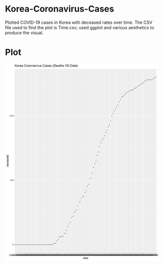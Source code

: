 # Korea-Coronavirus-Cases

Plotted COVID-19 cases in Korea with deceased rates over time. The CSV file used to find the plot is Time.csv; used ggplot and various aesthetics to produce the visual.

<h1>Plot</h1>
<img src = "https://github.com/dannyzhang1020/Korea-Coronavirus-Cases/blob/master/covid19_plot.pdf" />
